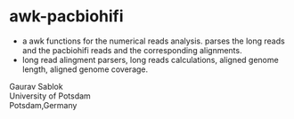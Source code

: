 # awk-pacbiohifi
- a awk functions for the numerical reads analysis. parses the long reads and the pacbiohifi reads and the corresponding alignments.
- long read alingment parsers, long reads calculations, aligned genome length, aligned genome coverage. 

Gaurav Sablok \
University of Potsdam \
Potsdam,Germany
